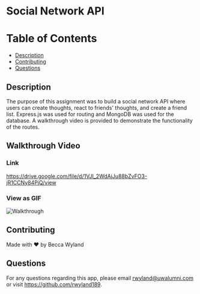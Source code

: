 # Social Network API
    
  # Table of Contents
  * [Description](#description)
  * [Contributing](#contributing)
  * [Questions](#Questions)
  
  ## Description
 The purpose of this assignment was to build a social network API where users can create thoughts, react to friends' thoughts, and create a friend list. Express.js was used for routing and MongoDB was used for the database. A walkthrough video is provided to demonstrate the functionality of the routes.

  ## Walkthrough Video
  ### Link
  https://drive.google.com/file/d/1VJI_2WdAjJu88bZvFO3-jR1CCNy84PjQ/view

  ### View as GIF
  ![Walkthrough](./assets/Walkthrough.gif)

  ## Contributing
  Made with ❤️ by Becca Wyland

   ## Questions
  For any questions regarding this app, please email rwyland@uwalumni.com or visit https://github.com/rwyland189.